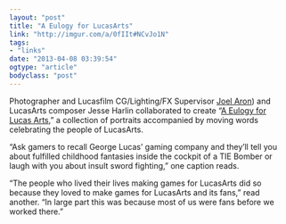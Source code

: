 ```yaml
---
layout: "post"
title: "A Eulogy for LucasArts"
link: "http://imgur.com/a/0fIIt#NCvJo1N"
tags: 
- "links"
date: "2013-04-08 03:39:54"
ogtype: "article"
bodyclass: "post"
---
```


Photographer and Lucasfilm CG/Lighting/FX Supervisor [Joel Aron](http://www.joelaron.com/)) and LucasArts composer Jesse Harlin collaborated to create “[A Eulogy for Lucas Arts](http://imgur.com/a/0fIIt#NCvJo1N),” a collection of portraits accompanied by moving words celebrating the people of LucasArts.

“Ask gamers to recall George Lucas’ gaming company and they’ll tell you about fulfilled childhood fantasies inside the cockpit of a TIE Bomber or laugh with you about insult sword fighting,” one caption reads.

“The people who lived their lives making games for LucasArts did so because they loved to make games for LucasArts and its fans,” read another. “In large part this was because most of us were fans before we worked there.”